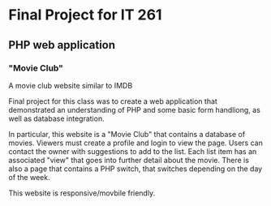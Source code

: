 # Final Project for IT 261

## PHP web application

### "Movie Club"
A movie club website similar to IMDB

Final project for this class was to create a web application that demonstrated an understanding of PHP and some basic form handliong, as well as database integration.

In particular, this website is a "Movie Club" that contains a database of movies. Viewers must create a profile and login to view the page. Users can contact the owner with suggestions to add to the list. Each list item has an associated "view" that goes into further detail about the movie. There is also a page that contains a PHP switch, that switches depending on the day of the week. 

This website is responsive/movbile friendly.

